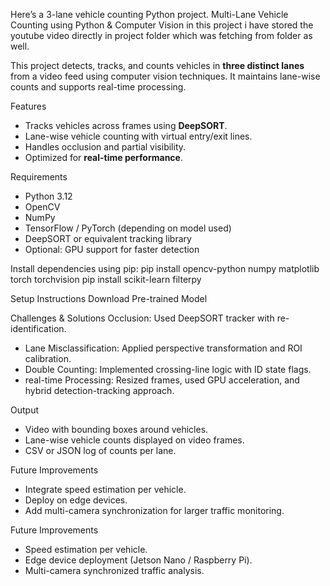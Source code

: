 Here’s a 3-lane vehicle counting Python project.
Multi-Lane Vehicle Counting using Python & Computer Vision in this project i have stored the youtube video directly in project folder which was fetching from folder as well. 

This project detects, tracks, and counts vehicles in **three distinct lanes** from a video feed using computer vision techniques. It maintains lane-wise counts and supports real-time processing.

Features
* Tracks vehicles across frames using **DeepSORT**.
* Lane-wise vehicle counting with virtual entry/exit lines.
* Handles occlusion and partial visibility.
* Optimized for **real-time performance**.

Requirements
* Python 3.12
* OpenCV
* NumPy
* TensorFlow / PyTorch (depending on model used)
* DeepSORT or equivalent tracking library
* Optional: GPU support for faster detection

Install dependencies using pip:
pip install opencv-python numpy matplotlib torch torchvision
pip install scikit-learn filterpy

Setup Instructions
Download Pre-trained Model

Challenges & Solutions
Occlusion: Used DeepSORT tracker with re-identification.
* Lane Misclassification: Applied perspective transformation and ROI calibration.
* Double Counting: Implemented crossing-line logic with ID state flags.
* real-time Processing: Resized frames, used GPU acceleration, and hybrid detection-tracking approach.

Output
* Video with bounding boxes around vehicles.
* Lane-wise vehicle counts displayed on video frames.
* CSV or JSON log of counts per lane.

Future Improvements
* Integrate speed estimation per vehicle.
* Deploy on edge devices.
* Add multi-camera synchronization for larger traffic monitoring.

Future Improvements
* Speed estimation per vehicle.
* Edge device deployment (Jetson Nano / Raspberry Pi).
* Multi-camera synchronized traffic analysis.
